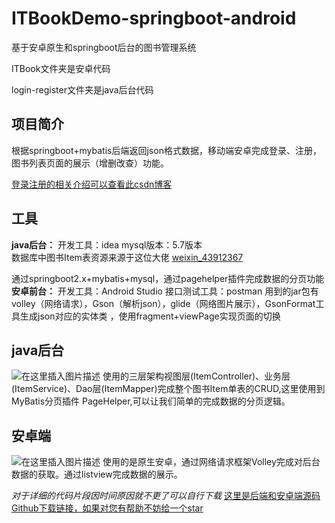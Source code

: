 # ITBookDemo-springboot-android
基于安卓原生和springboot后台的图书管理系统


ITBook文件夹是安卓代码

login-register文件夹是java后台代码

## 项目简介
根据springboot+mybatis后端返回json格式数据，移动端安卓完成登录、注册，图书列表页面的展示（增删改查）功能。

[登录注册的相关介绍可以查看此csdn博客](https://blog.csdn.net/glc11223344/article/details/105822237)

## 工具
**java后台：**
开发工具：idea
mysql版本：5.7版本      
 数据库中图书Item表资源来源于这位大佬 [weixin_43912367](https://blog.csdn.net/weixin_43912367)

通过springboot2.x+mybatis+mysql，通过pagehelper插件完成数据的分页功能
**安卓前台：**
开发工具：Android Studio
接口测试工具：postman
用到的jar包有volley（网络请求），Gson（解析json），glide（网络图片展示），GsonFormat工具生成json对应的实体类 ，使用fragment+viewPage实现页面的切换
## java后台
![在这里插入图片描述](https://img-blog.csdnimg.cn/20200505162755540.png?x-oss-process=image/watermark,type_ZmFuZ3poZW5naGVpdGk,shadow_10,text_aHR0cHM6Ly9ibG9nLmNzZG4ubmV0L2dsYzExMjIzMzQ0,size_16,color_FFFFFF,t_70)
使用的三层架构视图层(ItemController)、业务层(ItemService)、Dao层(ItemMapper)完成整个图书Item单表的CRUD,这里使用到MyBatis分页插件 PageHelper,可以让我们简单的完成数据的分页逻辑。
## 安卓端
![在这里插入图片描述](https://img-blog.csdnimg.cn/20200505164503146.png?x-oss-process=image/watermark,type_ZmFuZ3poZW5naGVpdGk,shadow_10,text_aHR0cHM6Ly9ibG9nLmNzZG4ubmV0L2dsYzExMjIzMzQ0,size_16,color_FFFFFF,t_70)
使用的是原生安卓，通过网络请求框架Volley完成对后台数据的获取。通过listview完成数据的展示。

*对于详细的代码片段因时间原因就不更了可以自行下载*
[这里是后端和安卓端源码Github下载链接，如果对您有帮助不妨给一个star](https://github.com/GAOli-cong/ITBookDemo-springboot-android)


